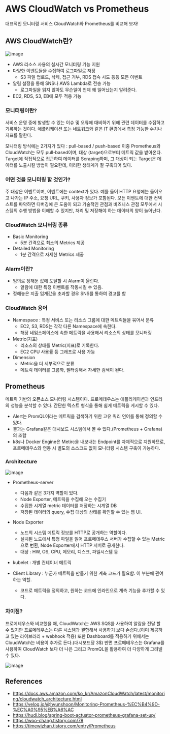 # AWS CloudWatch vs Prometheus

대표적인 모니터링 서비스 CloudWatch와 Prometheus를 비교해 보자!

## AWS CloudWatch란?

![image](https://github.com/COW-edu/COW-Spring-2/assets/59856002/9b6c8db9-e773-4a4a-ad00-aa0a96aa3258)

* AWS 리소스 사용의 실시간 모니터링 기능 지원
* 다양한 이벤트들을 수집하여 로그파일로 저장
  * S3 파일 업로드, 삭제, 접근 거부, RDS 접속 시도 등등 모든 이벤트
* 알림 설정을 통해 SNS나 AWS Lambda로 전송 가능
  * 로그파일을 읽지 않아도 무슨일이 언제 왜 일어났는지 알려준다.
* EC2, RDS, S3, EB에 모두 적용 가능

### 모니터링이란?
서비스 운영 중에 발생할 수 있는 이슈 및 오류에 대비하기 위해 관련 데이터를 수집하고 기록하는 것이다.
애플리케이션 또는 네트워크와 같은 IT 환경에서 측정 가능한 수치나 지표를 말한다.

모니터링 방식에는 2가지가 있다 : pull-based / push-based
이중 Prometheus와 CloudWatch는 모두 pull-based이며, 대상 (target)으로부터 메트릭 값을 받아온다.
Target에 직접적으로 접근하여 데이터를 Scraping하며, 그 대상이 되는 Target은
데이터를 노출시킬 방법이 필요한데, 이러한 생태계가 잘 구축되어 있다.

### 어떤 것을 모니터링 할 것인가?
주 대상은 이벤트이며, 이벤트에는 context가 있다.
예를 들어 HTTP 요청에는 들어오고 나가는 IP 주소, 요청 URL, 쿠키, 사용자 정보가 포함된다.
모든 이벤트에 대한 컨텍스트를 파악하면 디버깅에 큰 도움이 되고 기술적인 관점과 비즈니스 관점 모두에서
시스템의 수행 방법을 이해할 수 있지만, 처리 밎 저장해야 하는 데이터의 양이 늘어난다.

### CloudWatch 모니터링 종류
* Basic Monitoring
  * 5분 간격으로 최소의 Metrics 제공
* Detailed Monitoring
  * 1분 간격으로 자세한 Metrics 제공

### Alarm이란?
* 임의로 정해둔 값에 도달할 시 Alarm이 울린다.
  * 알람에 대한 특정 이벤트를 작동시킬 수 있음.
* 정해놓은 지출 임계값을 초과할 경우 SNS를 통하여 경고를 함

### CloudWatch 용어
* Namespace : 특정 서비스 또는 리소스 그룹에 대한 메트릭들을 묶어서 분류
  * EC2, S3, RDS는 각각 다른 Namespace에 속한다.
  * 해당 네임스페이스에 속한 메트릭을 사용해서 리소스의 상태를 모니터링
* Metric(지표)
  * 리소스의 상태를 Metric(지표)로 기록한다.
  * EC2 CPU 사용률 등 그래프로 사용 가능
* Dimension
  * Metric을 더 세부적으로 분류
  * 메트릭 데이터를 그룹화, 필터링해서 자세한 검색이 된다.

## Prometheus
메트릭 기반의 오픈소스 모니터링 시스템이다.
프로메테우스는 애플리케이션과 인프라의 성능을 분석할 수 있다.
간단한 텍스트 형식을 통해 쉽게 메트릭을 게시할 수 있다.

* Alert는 PromQL이라는 메트릭을 검색하기 위한 고유 쿼리 언어를 통해 정의할 수 있다.
* 결과는 Grafana같은 대시보드 시스템에서 볼 수 있다.(Prometheus + Grafana)의 조합
* k8s나 Docker Engine은 Metirc을 내보내는 Endpoint를 자체적으로 지원하므로, 프로메테우스와 연동 시 별도의 소스코드 없이 모니터링 시스템 구축이 가능하다.

### Architecture
![image](https://github.com/wonjunYou/WIL/assets/59856002/1eb206ac-1753-4f7a-a330-1a997883365b)

* Prometheus-server
  * 다음과 같은 3가지 역할이 있다.
  * Node Exporter, 메트릭을 수집해 오는 수집기
  * 수집한 시계열 metric 데이터를 저장하는 시계열 DB
  * 저장된 데이터의 query, 수집 대상의 상태를 확인할 수 있는 웹 UI.

* Node Exporter
  * 노드의 시스템 메트릭 정보를 HTTP로 공개하는 역할이다.
  * 설치된 노드에서 특정 파일을 읽어 프로메테우스 서버가 수집할 수 있는 Metric으로 변환, Node Exporter에서 HTTP 서버로 공개한다.
  * 대상 : HW, OS, CPU, 메모리, 디스크, 파일시스템 등

* kubelet : 개별 컨테이너 메트릭
* Client Library : 누군가 메트릭을 만들기 위한 계측 코드가 필요함. 이 부분에 관여하는 역할.
  * 코드로 메트릭을 정의하고, 원하는 코드에 인라인으로 계측 기능을 추가할 수 있다.

### 차이점?
프로메테우스와 비교했을 때, CloudWatch는 AWS SQS를 사용하여 알람을 전달 할 수 있지만 
프로메테우스는 다른 시스템과 결합해서 사용하기 보다 손쉽다.(이미 제공하고 있는 라이브러리 + webhook 적용) 
또한 Dashboard를 적용하기 위해서는 CloudWatch는 비용이 추가로 든다.(대시보드당 3$)
반면 프로메테우스는 Grafana를 사용하여 CloudWatch 보다 더 나은 그리고 PromQL을 활용하여 더 다양하게 그려낼 수 있다.

![image](https://github.com/wonjunYou/WIL/assets/59856002/d0911518-efeb-448c-b08e-2e8632f5b2d1)

## References
* https://docs.aws.amazon.com/ko_kr/AmazonCloudWatch/latest/monitoring/cloudwatch_architecture.html
* https://velog.io/@hyunshoon/Monitoring-Prometheus-%EC%B4%9D-%EC%A0%95%EB%A6%AC
* https://hudi.blog/spring-boot-actuator-prometheus-grafana-set-up/
* https://woo-chang.tistory.com/78
* https://timewizhan.tistory.com/entry/Prometheus